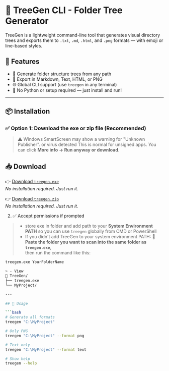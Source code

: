 # 📁 TreeGen CLI - Folder Tree Generator

TreeGen is a lightweight command-line tool that generates visual directory trees and exports them to `.txt`, `.md`, `.html`, and `.png` formats — with emoji or line-based styles.

## 🔧 Features

- 📁 Generate folder structure trees from any path
- 📝 Export in Markdown, Text, HTML, or PNG
- 🌐 Global CLI support (use `treegen` in any terminal)
- 💨 No Python or setup required — just install and run!

---

## 📦 Installation

### ✅ Option 1: Download the exe or zip file (Recommended)

> ⚠️ Windows SmartScreen may show a warning for "Unknown Publisher". or virus detected  This is normal for unsigned apps. You can click **More info → Run anyway or download**.

## 📥 Download

👉 [Download `treegen.exe`](https://github.com/Adinath-6186/treegen/releases/latest/download/treegen.exe)  
_No installation required. Just run it._


👉 [Download `treegen.zip`](https://github.com/Adinath-6186/treegen/archive/refs/heads/main.zip)  
_No installation required. Just run it._

2. ✅ Accept permissions if prompted


> -  store exe in folder and add path to your **System Environment PATH** so you can use `treegen` globally from CMD or PowerShell
> -  If you didn't add TreeGen to your system environment PATH:
   🔁 **Paste the folder you want to scan into the same folder as `treegen.exe`**,  
      then run the command like this:
>    
 ```bash
treegen.exe YourFolderName

> - View
📁 TreeGen/
├── treegen.exe
└── MyProject/

---

## 🚀 Usage

```bash
# Generate all formats
treegen "C:\MyProject"

# Only PNG
treegen "C:\MyProject" --format png

# Text only
treegen "C:\MyProject" --format text

# Show help
treegen --help

